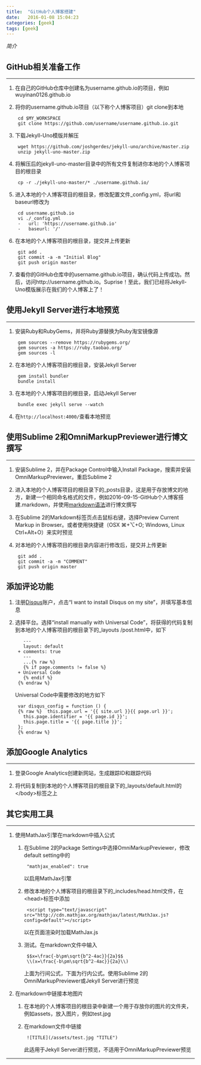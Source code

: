 ```yaml
---
title:  "GitHub个人博客搭建"
date:   2016-01-08 15:04:23
categories: [geek]
tags: [geek]
---
```


*简介*

## GitHub相关准备工作
---

1. 在自己的GitHub仓库中创建名为username.github.io的项目，例如wuyinan0126.github.io
2. 将你的username.github.io项目（以下称个人博客项目）git clone到本地

		cd $MY_WORKSPACE
		git clone https://github.com/username/username.github.io.git

3. 下载Jekyll-Uno模版并解压

		wget https://github.com/joshgerdes/jekyll-uno/archive/master.zip
		unzip jekyll-uno-master.zip

4. 将解压后的jekyll-uno-master目录中的所有文件复制进你本地的个人博客项目的根目录

		cp -r ./jekyll-uno-master/* ./username.github.io/

5. 进入本地的个人博客项目的根目录，修改配置文件_config.yml，将url和baseurl修改为
		
		cd username.github.io
		vi ./_config.yml
		-	url: 'https://username.github.io'
		-	baseurl: '/'

6. 在本地的个人博客项目的根目录，提交并上传更新

		git add .
		git commit -a -m "Initial Blog"
		git push origin master

7. 查看你的GitHub仓库中的username.github.io项目，确认代码上传成功。然后，访问http://username.github.io。Suprise！至此，我们已经将Jekyll-Uno模版展示在我们的个人博客上了！

## 使用Jekyll Server进行本地预览
---

1. 安装Ruby和RubyGems，并将Ruby源替换为Ruby淘宝镜像源

		gem sources --remove https://rubygems.org/ 
		gem sources -a https://ruby.taobao.org/ 
		gem sources -l  

2. 在本地的个人博客项目的根目录，安装Jekyll Server

		gem install bundler
		bundle install

3. 在本地的个人博客项目的根目录，启动Jekyll Server
		
		bundle exec jekyll serve --watch

4. 在`http://localhost:4000/`查看本地预览

## 使用Sublime 2和OmniMarkupPreviewer进行博文撰写
---

1. 安装Sublime 2，并在Package Control中输入Install Package，搜索并安装OmniMarkupPreviewer。重启Sublime 2

2. 进入本地的个人博客项目的根目录下的_posts目录，这是用于存放博文的地方，新建一个相同命名格式的文件，例如2016-09-15-GitHub个人博客搭建.markdown，并使用[markdown语法][markdown－syntax]进行博文撰写

3. 在Sublime 2的Markdown标签页点击鼠标右键，选择Preview Current Markup in Browser。或者使用快捷键（OSX ⌘+⌥+O; Windows, Linux Ctrl+Alt+O）来实时预览

4. 对本地的个人博客项目的根目录内容进行修改后，提交并上传更新

		git add .
		git commit -a -m "COMMENT"
		git push origin master

## 添加评论功能

1. 注册[Disqus][disqus]账户，点击“I want to install Disqus on my site”，并填写基本信息

2. 选择平台。选择“install manually with Universal Code”，将获得的代码复制到本地的个人博客项目的根目录下的_layouts	/post.html中，如下

		  ---
		  layout: default
		+ comments: true
		  ---
		  ...{% raw %}
		  {% if page.comments != false %}
		+ Universal Code
		  {% endif %}
		{% endraw %}

	Universal Code中需要修改的地方如下

		var disqus_config = function () {
		{% raw %}  this.page.url = '{{ site.url }}{{ page.url }}'; 
	      this.page.identifier = '{{ page.id }}'; 
	      this.page.title = '{{ page.title }}';
	    };
		{% endraw %}

## 添加Google Analytics
---

1. 登录Google Analytics创建新网站，生成跟踪ID和跟踪代码

2. 将代码复制到本地的个人博客项目的根目录下的_layouts/default.html的&lt;/body>标签之上

## 其它实用工具
---

1. 使用MathJax引擎在markdown中插入公式
	
	1. 在Sublime 2的Package Settings中选择OmniMarkupPreviewer，修改default setting中的

			"mathjax_enabled": true
		
		以启用MathJax引擎

	2. 修改本地的个人博客项目的根目录下的_includes/head.html文件，在&lt;head>标签中添加

			<script type="text/javascript" src="http://cdn.mathjax.org/mathjax/latest/MathJax.js?config=default"></script>

		以在页面渲染时加载MathJax.js

	3. 测试。在markdown文件中输入

			$$x=\frac{-b\pm\sqrt{b^2-4ac}}{2a}$$
			\\(x=\frac{-b\pm\sqrt{b^2-4ac}}{2a}\\)

		上面为行间公式，下面为行内公式。使用Sublime 2的OmniMarkupPreviewer或Jekyll Server进行预览

2. 在markdown中链接本地图片

	1. 在本地的个人博客项目的根目录中新建一个用于存放你的图片的文件夹，例如assets，放入图片，例如test.jpg
	2. 在markdown文件中链接

			![TITLE](/assets/test.jpg "TITLE")

		此适用于Jekyll Server进行预览，不适用于OmniMarkupPreviewer预览

---

[disqus]: https://disqus.com/
[markdown－syntax]: http://www.appinn.com/markdown/#autoescape
[jamesdmorgan]: https://github.com/jamesdmorgan/jamesdmorgan.github.io/blob/master/_includes/disqus.html
